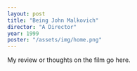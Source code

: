 ```yaml
---
layout: post
title: "Being John Malkovich"
director: "A Director"
year: 1999
poster: "/assets/img/home.png"
---
```


My review or thoughts on the film go here.

